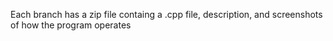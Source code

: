 Each branch has a zip file containg a .cpp file, description, and screenshots of how the program operates
